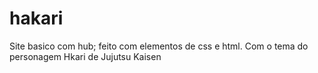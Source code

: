 # hakari
Site basico com  hub; feito com elementos de css e html.
Com o tema do personagem Hkari de Jujutsu Kaisen 
